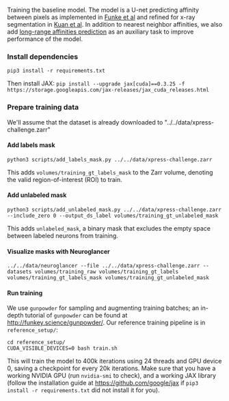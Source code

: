 Training the baseline model. The model is a U-net predicting affinity between pixels as implemented in [Funke et al](https://ieeexplore.ieee.org/abstract/document/8364622/) and refined for x-ray segmentation in [Kuan et al](https://www.nature.com/articles/s41593-020-0704-9). In addition to nearest neighbor affinities, we also add [long-range affinities prediction](https://arxiv.org/abs/1706.00120) as an auxiliary task to improve performance of the model.

### Install dependencies

`pip3 install -r requirements.txt`

Then install JAX:
`pip install --upgrade jax[cuda]==0.3.25 -f https://storage.googleapis.com/jax-releases/jax_cuda_releases.html`

### Prepare training data

We'll assume that the dataset is already downloaded to "../../data/xpress-challenge.zarr"

#### Add labels mask

`python3 scripts/add_labels_mask.py ../../data/xpress-challenge.zarr`

This adds `volumes/training_gt_labels_mask` to the Zarr volume, denoting the valid region-of-interest (ROI) to train.

#### Add unlabeled mask

`python3 scripts/add_unlabeled_mask.py ../../data/xpress-challenge.zarr --include_zero 0 --output_ds_label volumes/training_gt_unlabeled_mask`

This adds `unlabeled_mask`, a binary mask that excludes the empty space between labeled neurons from training.

#### Visualize masks with Neuroglancer

`../../data/neuroglancer --file ../../data/xpress-challenge.zarr --datasets volumes/training_raw volumes/training_gt_labels volumes/training_gt_labels_mask volumes/training_gt_unlabeled_mask`

#### Run training

We use `gunpowder` for sampling and augmenting training batches; an in-depth tutorial of `gunpowder` can be found at http://funkey.science/gunpowder/. Our reference training pipeline is in `reference_setup/`:

```
cd reference_setup/
CUDA_VISIBLE_DEVICES=0 bash train.sh
```

This will train the model to 400k iterations using 24 threads and GPU device 0, saving a checkpoint for every 20k iterations. Make sure that you have a working NVIDIA GPU (run `nvidia-smi` to check), and a working JAX library (follow the installation guide at https://github.com/google/jax if `pip3 install -r requirements.txt` did not install it for you).
